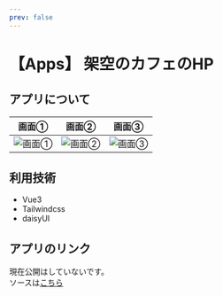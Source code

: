 ```yaml
---
prev: false
---
```


# 【Apps】 架空のカフェのHP

## アプリについて 
|画面①|画面②|画面③|
|:---:|:---:|:---:|
|![画面①](/images/cafe1.png)|![画面②](/images/cafe2.png)|![画面③](/images/cafe3.png)|

## 利用技術  
*  Vue3
*  Tailwindcss
*  daisyUI

## アプリのリンク
現在公開はしていないです。  
ソースは[こちら](https://github.com/pucchok/test-frontend)

